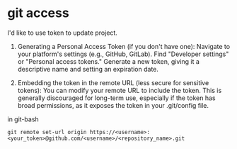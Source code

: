 # git access
I'd like to use token to update project. 

1. Generating a Personal Access Token (if you don't have one):
Navigate to your platform's settings (e.g., GitHub, GitLab).
Find "Developer settings" or "Personal access tokens."
Generate a new token, giving it a descriptive name and setting an expiration date.

2. Embedding the token in the remote URL (less secure for sensitive tokens):
You can modify your remote URL to include the token. This is generally discouraged for long-term use, especially if the token has broad permissions, as it exposes the token in your .git/config file.

in git-bash
```
git remote set-url origin https://<username>:<your_token>@github.com/<username>/<repository_name>.git
```
